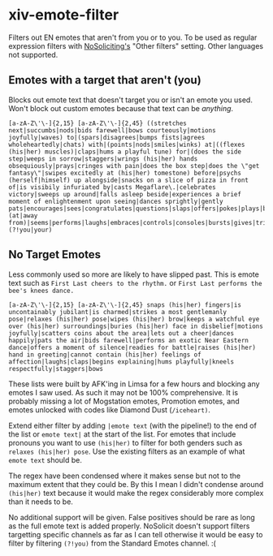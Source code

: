 # xiv-emote-filter
Filters out EN emotes that aren't from you or to you. To be used as regular expression filters with [NoSoliciting's](https://git.sr.ht/~jkcclemens/NoSoliciting) "Other filters" setting. Other languages not supported.

## Emotes with a target that aren't (you)
Blocks out emote text that doesn't target you or isn't an emote you used. Won't block out custom emotes because that text can be _anything_.
```
[a-zA-Z\'\-]{2,15} [a-zA-Z\'\-]{2,45} ((stretches next|succumbs|nods|bids farewell|bows courteously|motions joyfully|waves) to|(spars|disagrees|bumps fists|agrees wholeheartedly|chats) with|(points|nods|smiles|winks) at|((flexes (his|her) muscles)|claps|hums a playful tune) for|(does the side step|weeps in sorrow|staggers|wrings (his|her) hands obsequiously|prays|cringes with pain|does the box step|does the \"get fantasy\"|swipes excitedly at (his|her) tomestone) before|psychs (herself|himself) up alongside|snacks on a slice of pizza in front of|is visibily infuriated by|casts Megaflare\.|celebrates victory|sweeps up around|falls asleep beside|experiences a brief moment of enlightenment upon seeing|dances sprightly|gently pats|encourages|sees|congratulates|questions|slaps|offers|pokes|plays|bows|gazes|looks (at|away from)|seems|performs|laughs|embraces|controls|consoles|bursts|gives|tries|cheers|blows|dotes|shows) (?!you|your)
```

## No Target Emotes
Less commonly used so more are likely to have slipped past. This is emote text such as `First Last cheers to the rhythm.` or `First Last performs the bee's knees dance.`

```
[a-zA-Z\'\-]{2,15} [a-zA-Z\'\-]{2,45} snaps (his|her) fingers|is uncontainably jubilant|is charmed|strikes a most gentlemanly pose|relaxes (his|her) pose|wipes (his|her) brow|keeps a watchful eye over (his|her) surroundings|buries (his|her) face in disbelief|motions joyfully|scatters coins about the area|lets out a cheer|dances happily|pats the air|bids farewell|performs an exotic Near Eastern dance|offers a moment of silence|readies for battle|raises (his|her) hand in greeting|cannot contain (his|her) feelings of affection|laughs|claps|begins explaining|hums playfully|kneels respectfully|staggers|bows
```

These lists were built by AFK'ing in Limsa for a few hours and blocking any emotes I saw used. As such it may not be 100% comprehensive. It is probably missing a lot of Mogstation emotes, Promotion emotes, and emotes unlocked with codes like Diamond Dust (`/iceheart)`.

Extend either filter by adding `|emote text` (with the pipeline!) to the end of the list or `emote text|` at the start of the list. For emotes that include pronouns you want to use `(his|her)` to filter for both genders such as `relaxes (his|her) pose`. Use the existing filters as an example of what `emote text` should be.

The regex have been condensed where it makes sense but not to the maximum extent that they could be. By this I mean I didn't condense around `(his|her)` text because it would make the regex considerably more complex than it needs to be.

No additional support will be given. False positives should be rare as long as the full emote text is added properly. NoSolicit doesn't support filters targetting specific channels as far as I can tell otherwise it would be easy to filter by filtering `(?!you)` from the Standard Emotes channel. :(
